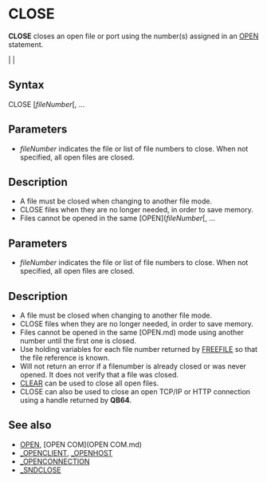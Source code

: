 # CLOSE

**CLOSE** closes an open file or port using the number(s) assigned in an [OPEN](OPEN.md) statement.

  

|  |

## Syntax

CLOSE [*fileNumber*[, ...
  

## Parameters

* *fileNumber* indicates the file or list of file numbers to close. When not specified, all open files are closed.

  

## Description

* A file must be closed when changing to another file mode.
* CLOSE files when they are no longer needed, in order to save memory.
* Files cannot be opened in the same [OPEN](*fileNumber*[, ...
  

## Parameters

* *fileNumber* indicates the file or list of file numbers to close. When not specified, all open files are closed.

  

## Description

* A file must be closed when changing to another file mode.
* CLOSE files when they are no longer needed, in order to save memory.
* Files cannot be opened in the same [OPEN.md) mode using another number until the first one is closed.
* Use holding variables for each file number returned by [FREEFILE](FREEFILE.md) so that the file reference is known.
* Will not return an error if a filenumber is already closed or was never opened. It does not verify that a file was closed.
* [CLEAR](CLEAR.md) can be used to close all open files.
* CLOSE can also be used to close an open TCP/IP or HTTP connection using a handle returned by **QB64**.

  

## See also

* [OPEN](OPEN.md), [OPEN COM](OPEN COM.md)
* [_OPENCLIENT](_OPENCLIENT.md), [_OPENHOST](_OPENHOST.md)
* [_OPENCONNECTION](_OPENCONNECTION.md)
* [_SNDCLOSE](_SNDCLOSE.md)

  
